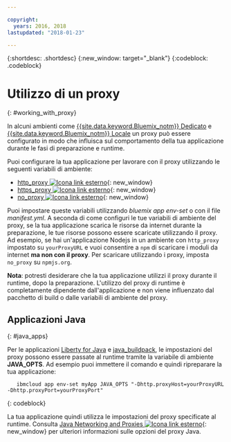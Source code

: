 ```yaml
---

copyright:
  years: 2016, 2018
lastupdated: "2018-01-23"

---
```


{:shortdesc: .shortdesc}
{:new_window: target="_blank"}
{:codeblock: .codeblock}


# Utilizzo di un proxy
{: #working_with_proxy}

In alcuni ambienti come [{{site.data.keyword.Bluemix_notm}} Dedicato](/docs/dedicated/index.html#dedicated) e
[{{site.data.keyword.Bluemix_notm}} Locale](/docs/local/index.html#local) un proxy può essere configurato in modo che influisca sul comportamento della tua applicazione durante le fasi di preparazione e runtime.

Puoi configurare la tua applicazione per lavorare con il proxy utilizzando le seguenti variabili di ambiente:
  * [http_proxy ![Icona link esterno](../../icons/launch-glyph.svg "Icona link esterno")](https://docs.cloudfoundry.org/buildpacks/proxy-usage.html){: new_window}
  * [https_proxy ![Icona link esterno](../../icons/launch-glyph.svg "Icona link esterno")](https://docs.cloudfoundry.org/buildpacks/proxy-usage.html){: new_window}
  * [no_proxy ![Icona link esterno](../../icons/launch-glyph.svg "Icona link esterno")](http://www.gnu.org/software/wget/manual/html_node/Proxies.html){: new_window}

Puoi impostare queste variabili utilizzando *bluemix app env-set* o con il file *manifest.yml*.  A seconda di come configuri le tue variabili di ambiente del proxy, se la tua applicazione scarica le risorse da internet durante la preparazione, le tue risorse possono essere scaricate utilizzando il proxy. Ad esempio, se hai un'applicazione Nodejs in un ambiente con `http_proxy` impostato su `yourProxyURL` e vuoi consentire a `npm` di scaricare i moduli da internet **ma non con il proxy**.  Per scaricare utilizzando i proxy, imposta `no_proxy` su `npmjs.org`.

**Nota**: potresti desiderare che la tua applicazione utilizzi il proxy durante il runtime, dopo la preparazione.  L'utilizzo del proxy di runtime è completamente dipendente dall'applicazione e non viene influenzato dal pacchetto di build o dalle variabili di ambiente del proxy.

## Applicazioni Java
{: #java_apps}

Per le applicazioni [Liberty for Java](/docs/runtimes/liberty/index.html) e [java_buildpack](/docs/runtimes/tomcat/index.html), le impostazioni del proxy possono essere passate al runtime tramite la variabile di ambiente **JAVA_OPTS**.  Ad esempio puoi immettere il comando e quindi ripreparare la tua applicazione:
```
   ibmcloud app env-set myApp JAVA_OPTS "-Dhttp.proxyHost=yourProxyURL -Dhttp.proxyPort=yourProxyPort"
```
{: codeblock}

La tua applicazione quindi utilizza le impostazioni del proxy specificate al runtime. Consulta [Java Networking and Proxies ![Icona link esterno](../../icons/launch-glyph.svg "Icona link esterno")](https://docs.oracle.com/javase/8/docs/technotes/guides/net/proxies.html){: new_window} per ulteriori informazioni sulle opzioni del proxy Java.
